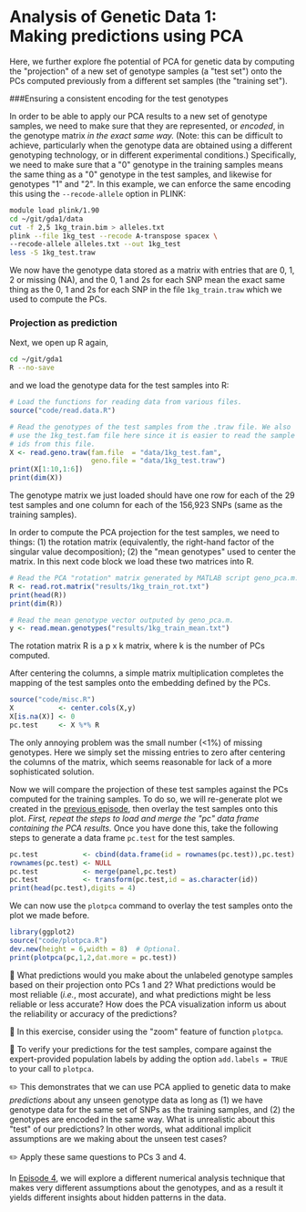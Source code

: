 # Analysis of Genetic Data 1:<br>Making predictions using PCA

Here, we further explore fhe potential of PCA for genetic data by
computing the "projection" of a new set of genotype samples (a "test
set") onto the PCs computed previously from a different set samples
(the "training set").

###Ensuring a consistent encoding for the test genotypes

In order to be able to apply our PCA results to a new set of genotype
samples, we need to make sure that they are represented, or *encoded*,
in the genotype matrix *in the exact same way.* (Note: this can be
difficult to achieve, particularly when the genotype data are obtained
using a different genotyping technology, or in different experimental
conditions.) Specifically, we need to make sure that a "0" genotype in
the training samples means the same thing as a "0" genotype in the
test samples, and likewise for genotypes "1" and "2". In this example,
we can enforce the same encoding this using the `--recode-allele`
option in PLINK:

```bash
module load plink/1.90
cd ~/git/gda1/data
cut -f 2,5 1kg_train.bim > alleles.txt
plink --file 1kg_test --recode A-transpose spacex \
--recode-allele alleles.txt --out 1kg_test
less -S 1kg_test.traw
```

We now have the genotype data stored as a matrix with entries that are
0, 1, 2 or missing (NA), and the 0, 1 and 2s for each SNP mean the
exact same thing as the 0, 1 and 2s for each SNP in the file
`1kg_train.traw` which we used to compute the PCs.

### Projection as prediction

Next, we open up R again,

```bash
cd ~/git/gda1
R --no-save
```

and we load the genotype data for the test samples into R:

```R
# Load the functions for reading data from various files.
source("code/read.data.R")

# Read the genotypes of the test samples from the .traw file. We also
# use the 1kg_test.fam file here since it is easier to read the sample
# ids from this file.
X <- read.geno.traw(fam.file  = "data/1kg_test.fam",
                    geno.file = "data/1kg_test.traw")
print(X[1:10,1:6])
print(dim(X))
```

The genotype matrix we just loaded should have one row for each of the
29 test samples and one column for each of the 156,923 SNPs (same as
the training samples).

In order to compute the PCA projection for the test samples, we need
to things: (1) the rotation matrix (equivalently, the right-hand
factor of the singular value decomposition); (2) the "mean genotypes"
used to center the matrix. In this next code block we load these two
matrices into R.

```R
# Read the PCA "rotation" matrix generated by MATLAB script geno_pca.m.
R <- read.rot.matrix("results/1kg_train_rot.txt")
print(head(R))
print(dim(R))

# Read the mean genotype vector outputed by geno_pca.m.
y <- read.mean.genotypes("results/1kg_train_mean.txt")
```

The rotation matrix R is a p x k matrix, where k is the number of PCs
computed.

After centering the columns, a simple matrix multiplication completes
the mapping of the test samples onto the embedding defined by the
PCs.

```R
source("code/misc.R")
X           <- center.cols(X,y)
X[is.na(X)] <- 0
pc.test     <- X %*% R
```

The only annoying problem was the small number (<1%) of missing
genotypes. Here we simply set the missing entries to zero after
centering the columns of the matrix, which seems reasonable for lack
of a more sophisticated solution.

Now we will compare the projection of these test samples against the
PCs computed for the training samples. To do so, we will re-generate
plot we created in the [previous episode](02-pca.md), then overlay the
test samples onto this plot. *First, repeat the steps to load and
merge the "pc" data frame containing the PCA results.* Once you have
done this, take the following steps to generate a data frame `pc.test`
for the test samples.

```R
pc.test           <- cbind(data.frame(id = rownames(pc.test)),pc.test)
rownames(pc.test) <- NULL
pc.test           <- merge(panel,pc.test)
pc.test           <- transform(pc.test,id = as.character(id))
print(head(pc.test),digits = 4)
```

We can now use the `plotpca` command to overlay the test samples onto
the plot we made before.

```R
library(ggplot2)
source("code/plotpca.R")
dev.new(height = 6,width = 8)  # Optional.
print(plotpca(pc,1,2,dat.more = pc.test))
```

:ledger: What predictions would you make about the unlabeled genotype
samples based on their projection onto PCs 1 and 2? What predictions
would be most reliable (*i.e.*, most accurate), and what predictions
might be less reliable or less accurate? How does the PCA
visualization inform us about the reliability or accuracy of the
predictions?

:pushpin: In this exercise, consider using the "zoom" feature of
function `plotpca`.

:pushpin: To verify your predictions for the test samples, compare
against the expert-provided population labels by adding the option
`add.labels = TRUE` to your call to `plotpca`.

:pencil2: This demonstrates that we can use PCA applied to genetic
data to make *predictions* about any unseen genotype data as long as
(1) we have genotype data for the same set of SNPs as the training
samples, and (2) the genotypes are encoded in the same way. What is
unrealistic about this "test" of our predictions? In other words, what
additional implicit assumptions are we making about the unseen test
cases?

:pencil2: Apply these same questions to PCs 3 and 4.

In [Episode 4](04-admixture.md), we will explore a different numerical
analysis technique that makes very different assumptions about the
genotypes, and as a result it yields different insights about hidden
patterns in the data.
